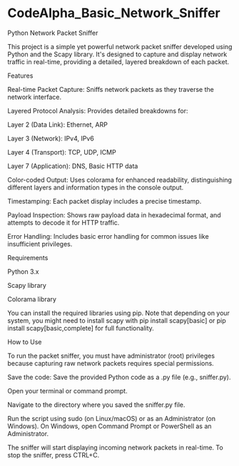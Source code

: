 # CodeAlpha_Basic_Network_Sniffer

Python Network Packet Sniffer

This project is a simple yet powerful network packet sniffer developed using Python and the Scapy library. It's designed to capture and display network traffic in real-time, providing a detailed, layered breakdown of each packet.

Features

Real-time Packet Capture: Sniffs network packets as they traverse the network interface.

Layered Protocol Analysis: Provides detailed breakdowns for:

Layer 2 (Data Link): Ethernet, ARP

Layer 3 (Network): IPv4, IPv6

Layer 4 (Transport): TCP, UDP, ICMP

Layer 7 (Application): DNS, Basic HTTP data

Color-coded Output: Uses colorama for enhanced readability, distinguishing different layers and information types in the console output.

Timestamping: Each packet display includes a precise timestamp.

Payload Inspection: Shows raw payload data in hexadecimal format, and attempts to decode it for HTTP traffic.

Error Handling: Includes basic error handling for common issues like insufficient privileges.

Requirements

Python 3.x

Scapy library

Colorama library

You can install the required libraries using pip. Note that depending on your system, you might need to install scapy with pip install scapy[basic] or pip install scapy[basic,complete] for full functionality.

How to Use

To run the packet sniffer, you must have administrator (root) privileges because capturing raw network packets requires special permissions.

Save the code: Save the provided Python code as a .py file (e.g., sniffer.py).

Open your terminal or command prompt.

Navigate to the directory where you saved the sniffer.py file.

Run the script using sudo (on Linux/macOS) or as an Administrator (on Windows). On Windows, open Command Prompt or PowerShell as an Administrator.

The sniffer will start displaying incoming network packets in real-time. To stop the sniffer, press CTRL+C.
